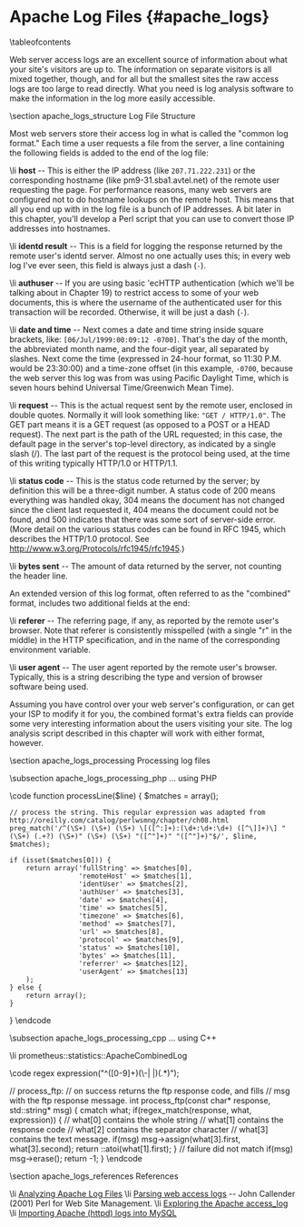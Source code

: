 Apache Log Files    {#apache_logs}
================

\tableofcontents

Web server access logs are an excellent source of information about what your site's visitors are up to. The information on separate visitors is all mixed together, though, and for all but the smallest sites the raw access logs are too large to read directly. What you need is log analysis software to make the information in the log more easily accessible.

\section apache_logs_structure Log File Structure

Most web servers store their access log in what is called the "common log
format." Each time a user requests a file from the server, a line containing
the following fields is added to the end of the log file:

\li **host** -- This is either the IP address (like `207.71.222.231`) or the corresponding hostname (like pm9-31.sba1.avtel.net) of the remote user requesting the page. For performance reasons, many web servers are configured not to do hostname lookups on the remote host. This means that all you end up with in the log file is a bunch of IP addresses. A bit later in this chapter, you'll develop a Perl script that you can use to convert those IP addresses into hostnames.

\li **identd result** -- This is a field for logging the response returned by the remote user's identd server. Almost no one actually uses this; in every web log I've ever seen, this field is always just a dash (`-`). 

\li **authuser** -- If you are using basic 'ecHTTP authentication (which we'll be talking about in Chapter 19) to restrict access to some of your web documents, this is where the username of the authenticated user for this transaction will be recorded. Otherwise, it will be just a dash (`-`).

\li **date and time** -- Next comes a date and time string inside square brackets, like: `[06/Jul/1999:00:09:12 -0700]`. That's the day of the month, the abbreviated month name, and the four-digit year, all separated by slashes. Next come the time (expressed in 24-hour format, so 11:30 P.M. would be 23:30:00) and a time-zone offset (in this example, `-0700`, because the web server this log was from was using Pacific Daylight Time, which is seven hours behind Universal Time/Greenwich Mean Time).

\li **request** -- This is the actual request sent by the remote user, enclosed in double quotes. Normally it will look something like: `"GET / HTTP/1.0"`. The GET part means it is a GET request (as opposed to a POST or a HEAD request). The next part is the path of the URL requested; in this case, the default page in the server's top-level directory, as indicated by a single slash (/). The last part of the request is the protocol being used, at the time of this writing typically HTTP/1.0 or HTTP/1.1.

\li **status code** -- This is the status code returned by the server; by definition this will be a three-digit number. A status code of 200 means everything was handled okay, 304 means the document has not changed since the client last requested it, 404 means the document could not be found, and 500 indicates that there was some sort of server-side error. (More detail on the various status codes can be found in RFC 1945, which describes the HTTP/1.0 protocol. See http://www.w3.org/Protocols/rfc1945/rfc1945.)

\li **bytes sent** -- The amount of data returned by the server, not counting the header line.

An extended version of this log format, often referred to as the "combined" format, includes two additional fields at the end:

\li **referer** -- The referring page, if any, as reported by the remote user's browser. Note that referer is consistently misspelled (with a single "r" in the middle) in the HTTP specification, and in the name of the corresponding environment variable.

\li **user agent** -- The user agent reported by the remote user's browser. Typically, this is a string describing the type and version of browser software being used.

Assuming you have control over your web server's configuration, or can get your ISP to modify it for you, the combined format's extra fields can provide some very interesting information about the users visiting your site. The log analysis script described in this chapter will work with either format, however.

\section apache_logs_processing Processing log files

\subsection apache_logs_processing_php ... using PHP

\code
function processLine($line) {
    $matches = array();
 
    // process the string. This regular expression was adapted from http://oreilly.com/catalog/perlwsmng/chapter/ch08.html
    preg_match('/^(\S+) (\S+) (\S+) \[([^:]+):(\d+:\d+:\d+) ([^\]]+)\] "(\S+) (.+?) (\S+)" (\S+) (\S+) "([^"]+)" "([^"]+)"$/', $line, $matches);
 
    if (isset($matches[0])) {
        return array('fullString' => $matches[0],
                     'remoteHost' => $matches[1],
                     'identUser' => $matches[2],
                     'authUser' => $matches[3],
                     'date' => $matches[4],
                     'time' => $matches[5],
                     'timezone' => $matches[6],
                     'method' => $matches[7],
                     'url' => $matches[8],
                     'protocol' => $matches[9],
                     'status' => $matches[10],
                     'bytes' => $matches[11],
                     'referrer' => $matches[12],
                     'userAgent' => $matches[13]
        );
    } else {
        return array();
    }
}
\endcode

\subsection apache_logs_processing_cpp ... using C++

\li prometheus::statistics::ApacheCombinedLog

  \code
regex expression("^([0-9]+)(\\-| |$)(.*)$");

// process_ftp:
// on success returns the ftp response code, and fills
// msg with the ftp response message.
int process_ftp(const char* response, std::string* msg)
{
   cmatch what;
   if(regex_match(response, what, expression))
   {
      // what[0] contains the whole string
      // what[1] contains the response code
      // what[2] contains the separator character
      // what[3] contains the text message.
      if(msg)
         msg->assign(what[3].first, what[3].second);
      return ::atoi(what[1].first);
   }
   // failure did not match
   if(msg)
      msg->erase();
   return -1;
}
\endcode

\section apache_logs_references References

\li [Analyzing Apache Log Files](http://www.the-art-of-web.com/system/logs)
\li [Parsing web access logs](http://oreilly.com/catalog/perlwsmng/chapter/ch08.html) -- John Callender (2001) Perl for Web Site Management.
\li [Exploring the Apache access_log](http://www.intuitive.com/wicked/84-exploring-apache-access_log-shell-script.shtml)
\li [Importing Apache (httpd) logs into MySQL](http://www.startupcto.com/server-tech/apache/importing-apache-httpd-logs-into-mysql)